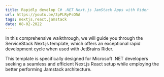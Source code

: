 ```yaml
---
title: Rapidly develop C# .NET Next.js JamStack Apps with Rider
url: https://youtu.be/3pPLRyPsO5A
tags: nextjs,react,jamstack
date: 08-02-2022
---
```


In this comprehensive walkthrough, we will guide you through the ServiceStack Next.js template, which offers an
exceptional rapid development cycle when used with JetBrains Rider.

This template is specifically designed for Microsoft .NET developers seeking a seamless and efficient Next.js React
setup while employing the better performing Jamstack architecture. 
